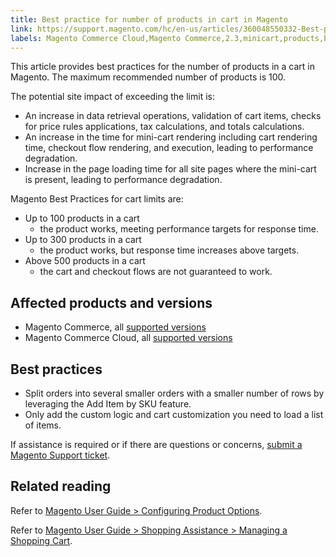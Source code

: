 ```yaml
---
title: Best practice for number of products in cart in Magento
link: https://support.magento.com/hc/en-us/articles/360048550332-Best-practice-for-number-of-products-in-cart-in-Magento
labels: Magento Commerce Cloud,Magento Commerce,2.3,minicart,products,best practices,2.3.x,2.4,2.4.x,cart
---
```


<p>This article provides best practices for the number of products in a cart in Magento. The maximum recommended number of products is 100.</p>
<p>The potential site impact of exceeding the limit is:</p>
<ul>
<li>An increase in data retrieval operations, validation of cart items, checks for price rules applications, tax calculations, and totals calculations.</li>
<li>An increase in the time for mini-cart rendering including cart rendering time, checkout flow rendering, and execution, leading to performance degradation.</li>
<li>Increase in the page loading time for all site pages where the mini-cart is present, leading to performance degradation.</li>
</ul>
<p>Magento Best Practices for cart limits are:</p>
<ul>
<li>Up to 100 products in a cart
<ul>
<li>the product works, meeting performance targets for response time.</li>
</ul>
</li>
<li>Up to 300 products in a cart
<ul>
<li>the product works, but response time increases above targets.</li>
</ul>
</li>
<li>Above 500 products in a cart
<ul>
<li>the cart and checkout flows are not guaranteed to work.</li>
</ul>
</li>
</ul>
<h2>Affected products and versions</h2>
<ul>
<li>Magento Commerce, all <a href="https://magento.com/sites/default/files/magento-software-lifecycle-policy.pdf">supported versions</a> </li>
<li>Magento Commerce Cloud, all <a href="https://magento.com/sites/default/files/magento-software-lifecycle-policy.pdf">supported versions</a>
</li>
</ul>
<h2>Best practices</h2>
<ul>
<li>Split orders into several smaller orders with a smaller number of rows by leveraging the Add Item by SKU feature.</li>
<li>Only add the custom logic and cart customization you need to load a list of items.</li>
</ul>
<p>If assistance is required or if there are questions or concerns, <a href="https://support.magento.com/hc/en-us/articles/360019088251-Submit-a-support-ticket">submit a Magento Support ticket</a>.</p>
<h2>Related reading</h2>
<p>Refer to <a href="https://docs.magento.com/user-guide/catalog/inventory-product-stock-options.html">Magento User Guide &gt; Configuring Product Options</a>.</p>
<p>Refer to <a href="https://docs.magento.com/user-guide/sales/shopping-assisted-cart-manage.html#method-2-add-item-by-sku">Magento User Guide &gt; Shopping Assistance &gt; Managing a Shopping Cart</a>.</p>